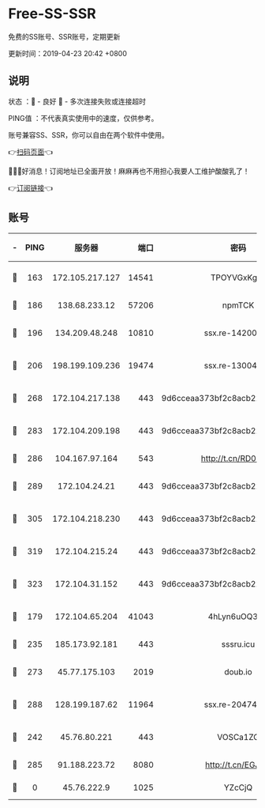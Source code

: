 # Free-SS-SSR

免费的SS账号、SSR账号，定期更新

更新时间：2019-04-23 20:42 +0800

## 说明

状态     ：🙂 - 良好 🙁 - 多次连接失败或连接超时

PING值   ：不代表真实使用中的速度，仅供参考。

账号兼容SS、SSR，你可以自由在两个软件中使用。

👉[扫码页面](https://liesauer.github.io/Free-SS-SSR/)👈

🎉🎉🎉好消息！订阅地址已全面开放！麻麻再也不用担心我要人工维护酸酸乳了！

👉[订阅链接](https://www.liesauer.net/yogurt/subscribe?ACCESS_TOKEN=DAYxR3mMaZAsaqUb)👈

## 账号

|-|PING|服务器|端口|密码|加密方式|区域|
|:----:|:----:|:-----:|-----:|:----:|:----:|:----:|
|🙂|163|172.105.217.127|14541|TPOYVGxKglpi|aes-256-cfb|JP|
|🙂|186|138.68.233.12|57206|npmTCK|rc4-md5|US|
|🙂|196|134.209.48.248|10810|ssx.re-14200963|aes-256-cfb|US|
|🙂|206|198.199.109.236|19474|ssx.re-13004881|aes-256-cfb|US|
|🙂|268|172.104.217.138|443|9d6cceaa373bf2c8acb22e60b6a58be6|aes-256-cfb|US|
|🙂|283|172.104.209.198|443|9d6cceaa373bf2c8acb22e60b6a58be6|aes-256-cfb|US|
|🙂|286|104.167.97.164|543|http://t.cn/RD0D7sx|rc4-md5|CA|
|🙂|289|172.104.24.21|443|9d6cceaa373bf2c8acb22e60b6a58be6|aes-256-cfb|US|
|🙂|305|172.104.218.230|443|9d6cceaa373bf2c8acb22e60b6a58be6|aes-256-cfb|US|
|🙂|319|172.104.215.24|443|9d6cceaa373bf2c8acb22e60b6a58be6|aes-256-cfb|US|
|🙂|323|172.104.31.152|443|9d6cceaa373bf2c8acb22e60b6a58be6|aes-256-cfb|US|
|🙂|179|172.104.65.204|41043|4hLyn6uOQ3hU|aes-256-cfb|JP|
|🙂|235|185.173.92.181|443|sssru.icu|rc4-md5|RU|
|🙂|273|45.77.175.103|2019|doub.io|aes-128-ctr|SG|
|🙂|288|128.199.187.62|11964|ssx.re-20474884|aes-256-cfb|SG|
|🙁|242|45.76.80.221|443|VOSCa1ZG|aes-256-cfb|DE|
|🙁|285|91.188.223.72|8080|http://t.cn/EGJIyrl|rc4-md5|RU|
|🙁|0|45.76.222.9|1025|YZcCjQ|rc4-md5|JP|
